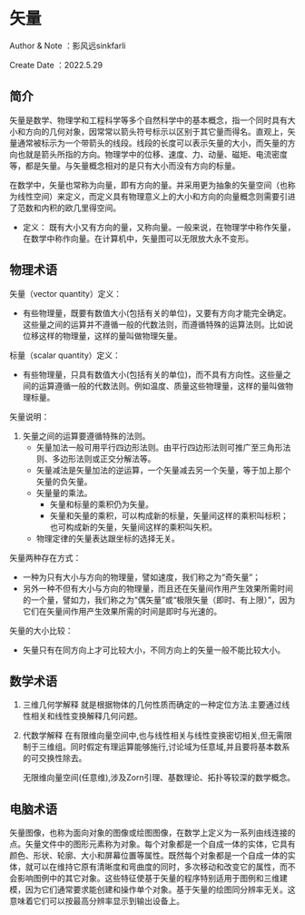 # 矢量
Author & Note ：影风远sinkfarli

Create Date ：2022.5.29

## 简介
矢量是数学、物理学和工程科学等多个自然科学中的基本概念，指一个同时具有大小和方向的几何对象，因常常以箭头符号标示以区别于其它量而得名。直观上，矢量通常被标示为一个带箭头的线段。线段的长度可以表示矢量的大小，而矢量的方向也就是箭头所指的方向。物理学中的位移、速度、力、动量、磁矩、电流密度等，都是矢量。与矢量概念相对的是只有大小而没有方向的标量。

在数学中，矢量也常称为向量，即有方向的量。并采用更为抽象的矢量空间（也称为线性空间）来定义，而定义具有物理意义上的大小和方向的向量概念则需要引进了范数和内积的欧几里得空间。

- 定义：
    既有大小又有方向的量，又称向量。一般来说，在物理学中称作矢量，在数学中称作向量。在计算机中，矢量图可以无限放大永不变形。

## 物理术语
矢量（vector quantity）定义：
- 有些物理量，既要有数值大小(包括有关的单位)，又要有方向才能完全确定。这些量之间的运算并不遵循一般的代数法则，而遵循特殊的运算法则。比如说位移这样的物理量，这样的量叫做物理矢量。

标量（scalar quantity）定义：
- 有些物理量，只具有数值大小(包括有关的单位)，而不具有方向性。这些量之间的运算遵循一般的代数法则。例如温度、质量这些物理量，这样的量叫做物理标量。

矢量说明：
1. 矢量之间的运算要遵循特殊的法则。
   - 矢量加法一般可用平行四边形法则。由平行四边形法则可推广至三角形法则、多边形法则或正交分解法等。
   - 矢量减法是矢量加法的逆运算，一个矢量减去另一个矢量，等于加上那个矢量的负矢量。
   - 矢量量的乘法。
     - 矢量和标量的乘积仍为矢量。
     - 矢量和矢量的乘积，可以构成新的标量，矢量间这样的乘积叫标积；也可构成新的矢量，矢量间这样的乘积叫矢积。
   - 物理定律的矢量表达跟坐标的选择无关。

矢量两种存在方式：
- 一种为只有大小与方向的物理量，譬如速度，我们称之为“奇矢量”；
- 另外一种不但有大小与方向的物理量，而且还在矢量间作用产生效果所需时间的一个量，譬如力，我们称之为“偶矢量”或“极限矢量（即时、有上限）”，因为它们在矢量间作用产生效果所需的时间是即时与光速的。

矢量的大小比较：
- 矢量只有在同方向上才可比较大小，不同方向上的矢量一般不能比较大小。

## 数学术语
1. 三维几何学解释
    就是根据物体的几何性质而确定的一种定位方法.主要通过线性相关和线性变换解释几何问题。

2. 代数学解释
    在有限维向量空间中,也与线性相关与线性变换密切相关,但无需限制于三维组。同时假定有理运算能够施行,讨论域为任意域,并且要将基本数系的可交换性除去。

    无限维向量空间(任意维),涉及Zorn引理、基数理论、拓扑等较深的数学概念。

## 电脑术语
矢量图像，也称为面向对象的图像或绘图图像，在数学上定义为一系列由线连接的点。矢量文件中的图形元素称为对象。每个对象都是一个自成一体的实体，它具有颜色、形状、轮廓、大小和屏幕位置等属性。既然每个对象都是一个自成一体的实体，就可以在维持它原有清晰度和弯曲度的同时，多次移动和改变它的属性，而不会影响图例中的其它对象。这些特征使基于矢量的程序特别适用于图例和三维建模，因为它们通常要求能创建和操作单个对象。基于矢量的绘图同分辨率无关。这意味着它们可以按最高分辨率显示到输出设备上。